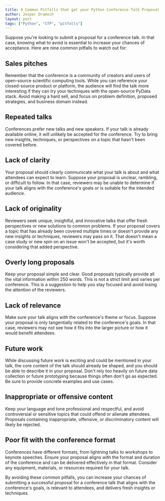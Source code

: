 ```yaml
---
title: 9 Common Pitfalls that get your Python Conference Talk Proposal rejected
author: Jesper Dramsch
layout: post
tags: ["Python", "CfP", "pitfalls"]
---
```


Suppose you're looking to submit a proposal for a conference talk. In that case, knowing what to avoid is essential to increase your chances of acceptance. Here are nine common pitfalls to watch out for:

## Sales pitches
Remember that the conference is a community of creators and users of open-source scientific computing tools. While you can reference your closed-source product or platform, the audience will find the talk more interesting if they can try your techniques with the open-source PyData stack. Avoid making a hard sell, and focus on problem definition, proposed strategies, and business domain instead.

## Repeated talks
Conferences prefer new talks and new speakers. If your talk is already available online, it will unlikely be accepted for the conference. Try to bring new insights, techniques, or perspectives on a topic that hasn't been covered before.

## Lack of clarity
Your proposal should clearly communicate what your talk is about and what attendees can expect to learn. Suppose your proposal is unclear, rambling, or difficult to follow. In that case, reviewers may be unable to determine if your talk aligns with the conference's goals or is suitable for the intended audience.

## Lack of originality
Reviewers seek unique, insightful, and innovative talks that offer fresh perspectives or new solutions to common problems. If your proposal covers a topic that has already been covered multiple times or doesn't provide any new insights or techniques, reviewers may pass on it. That doesn't mean a case study or new spin on an issue won't be accepted, but it's worth considering that added perspective.

## Overly long proposals
Keep your proposal simple and clear. Good proposals typically provide all the vital information within 250 words. This is not a strict limit and varies per conference. This is a suggestion to help you stay focused and avoid losing the attention of the reviewers.

## Lack of relevance
Make sure your talk aligns with the conference's theme or focus. Suppose your proposal is only tangentially related to the conference's goals. In that case, reviewers may not see how it fits into the larger picture or how it would benefit attendees.

## Future work
While discussing future work is exciting and could be mentioned in your talk, the core content of the talk should already be shaped, and you should be able to describe it in your proposal. Don't rely too heavily on future data collection or future prototyping because things often don't go as expected. Be sure to provide concrete examples and use cases.

## Inappropriate or offensive content
Keep your language and tone professional and respectful, and avoid controversial or sensitive topics that could offend or alienate attendees. Proposals containing inappropriate, offensive, or discriminatory content will likely be rejected.

## Poor fit with the conference format
Conferences have different formats, from lightning talks to workshops to keynote speeches. Ensure your proposal aligns with the format and duration of the conference and can be delivered effectively in that format. Consider any equipment, materials, or resources required for your talk.

By avoiding these common pitfalls, you can increase your chances of submitting a successful proposal for a conference talk that aligns with the conference's goals, is relevant to attendees, and delivers fresh insights or techniques.
